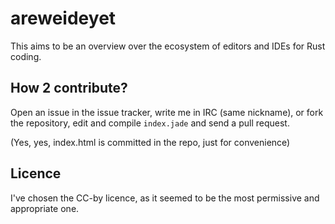 areweideyet
===========

This aims to be an overview over the ecosystem of editors
and IDEs for Rust coding.


How 2 contribute?
-----------------

Open an issue in the issue tracker,
write me in IRC (same nickname),
or fork the repository, edit and compile `index.jade` and send a pull request.

(Yes, yes, index.html is committed in the repo, just for convenience)


Licence
-------

I've chosen the CC-by licence, as it seemed to be the most permissive and appropriate one.